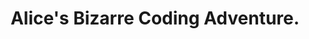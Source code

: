---
title: Alice's Bizarre Coding Adventure.
published_at: 2024-03-12
snippet: Chapter 5.
disable_html_sanitization: true
---